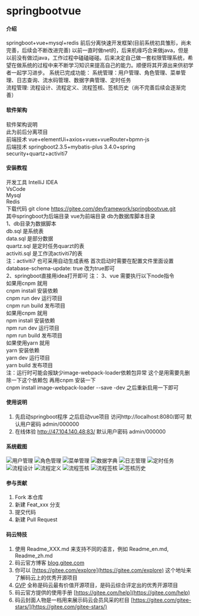 # springbootvue

#### 介绍
springboot+vue+mysql+redis 前后分离快速开发框架(目前系统初具雏形，尚未完善，后续会不断改进完善)
以前一直时做net的，后来机缘巧合来做java，但是以前没有做过java，工作过程中磕磕碰碰。后来决定自己做一套权限管理系统，希望在做系统的过程中来不断学习知识来提高自己的能力。顺便将其开源出来供初学者一起学习进步。
系统已完成功能：
    系统管理：用户管理、角色管理、菜单管理、日志查询、流水码管理、数据字典管理、定时任务   
    流程管理: 流程设计、流程定义、流程签核、签核历史（尚不完善后续会逐渐完善）   
#### 软件架构
软件架构说明   
此为前后分离项目   
前端技术 vue+elementUi+axios+vuex+vueRouter+bpmn-js   
后端技术 springboot2.3.5+mybatis-plus 3.4.0+spring security+quartz+activiti7
  

#### 安装教程
开发工具
    IntelliJ IDEA    
    VsCode   
    Mysql   
    Redis   
下载代码 git clone https://gitee.com/devframework/springbootvue.git   
其中springboot为后端目录 vue为前端目录 db为数据库脚本目录    
1、db目录为数据脚本   
  db.sql 是系统表   
  data.sql   是部分数据   
  quartz.sql 是定时任务quarzt的表   
  activiti.sql 是工作流activiti7的表   
注：activiti7 也可采用自动生成表格 首次启动时需要在配置文件里面设置 database-schema-update: true 改为true即可   
2、springboot直接用idea打开即可
注：
3、vue 需要执行以下node指令   
   如果用cnpm 就用   
    cnpm install 安装依赖   
    cnpm run dev 运行项目   
    cnpm run build 发布项目   
   如果用cnpm 就用   
    npm install  安装依赖   
    npm run dev  运行项目   
    npm run build 发布项目   
   如果使用yarn 就用   
    yarn         安装依赖   
    yarn dev     运行项目   
    yarn build   发布项目   
注：运行时可能会报缺少image-webpack-loader依赖包异常 这个是用需要先删除一下这个依赖包 再用cnpm 安装一下   
   cnpm install image-webpack-loader --save -dev 之后重新启用一下即可   

#### 使用说明
1.  先启动springboot程序 之后启动vue项目 访问http://localhost:8080/即可 默认用户密码 admin/000000   
2.  在线体验 http://47.104.140.48:83/ 默认用户密码 admin/000000   
#### 系统截图
![用户管理](https://images.gitee.com/uploads/images/2020/0725/131825_b4bbe7c6_64704.png "屏幕截图.png")
![角色管理](https://images.gitee.com/uploads/images/2020/0725/131840_4682d856_64704.png "屏幕截图.png")
![菜单管理](https://images.gitee.com/uploads/images/2020/0725/131855_12c18adf_64704.png "屏幕截图.png")
![数据字典](https://images.gitee.com/uploads/images/2020/0725/131915_abe9f98c_64704.png "屏幕截图.png")
![日志管理](https://images.gitee.com/uploads/images/2020/0725/131927_d41d8cb6_64704.png "屏幕截图.png")
![定时任务](https://images.gitee.com/uploads/images/2020/0725/131942_7f75f6d3_64704.png "屏幕截图.png")
![流程设计](https://images.gitee.com/uploads/images/2020/0725/132003_e7030c96_64704.png "屏幕截图.png")
![流程定义](https://images.gitee.com/uploads/images/2020/0725/132020_0c93dcba_64704.png "屏幕截图.png")
![流程签核](https://images.gitee.com/uploads/images/2020/0725/132040_3127b602_64704.png "屏幕截图.png")
![流程签核](https://images.gitee.com/uploads/images/2020/0725/132040_3127b602_64704.png "屏幕截图.png")
![签核历史](https://images.gitee.com/uploads/images/2020/0725/132059_fbd1afc4_64704.png "屏幕截图.png")

#### 参与贡献

1.  Fork 本仓库
2.  新建 Feat_xxx 分支
3.  提交代码
4.  新建 Pull Request


#### 码云特技

1.  使用 Readme\_XXX.md 来支持不同的语言，例如 Readme\_en.md, Readme\_zh.md
2.  码云官方博客 [blog.gitee.com](https://blog.gitee.com)
3.  你可以 [https://gitee.com/explore](https://gitee.com/explore) 这个地址来了解码云上的优秀开源项目
4.  [GVP](https://gitee.com/gvp) 全称是码云最有价值开源项目，是码云综合评定出的优秀开源项目
5.  码云官方提供的使用手册 [https://gitee.com/help](https://gitee.com/help)
6.  码云封面人物是一档用来展示码云会员风采的栏目 [https://gitee.com/gitee-stars/](https://gitee.com/gitee-stars/)

